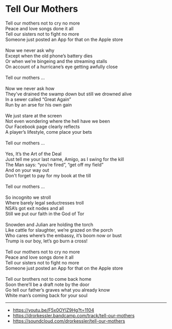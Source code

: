 # Tell Our Mothers

Tell our mothers not to cry no more\
Peace and love songs done it all\
Tell our sisters not to fight no more\
Someone just posted an App for that on the Apple store\
\
Now we never ask why\
Except when the old phone’s battery dies\
Or when we’re bingeing and the streaming stalls\
On account of a hurricane’s eye getting awfully close\
\
Tell our mothers  ...\
\
Now we never ask how\
They’ve drained the swamp down but still we drowned alive\
In a sewer called “Great Again”\
Run by an arse for his own gain\
\
We just stare at the screen\
Not even wondering where the hell have we been\
Our Facebook page clearly reflects\
A player’s lifestyle, come place your bets\
\
Tell our mothers ...\
\
Yes, It’s the Art of the Deal\
Just tell me your last name, Amigo, as I swing for the kill\
The Man says: “you’re fired”, “get off my field”\
And on your way out\
Don't forget to pay for my book at the till\
\
Tell our mothers ...\
\
So incognito we stroll\
Where barely legal seductresses troll\
NSA’s got exit nodes and all\
Still we put our faith in the God of Tor\
\
Snowden and Julian are holding the torch\
Like cattle for slaughter, we’re grazed on the porch\
Who cares where’s the embassy, it’s boom now or bust\
Trump is our boy, let’s go burn a cross!\
\
Tell our mothers not to cry no more\
Peace and love songs done it all\
Tell our sisters not to fight no more\
Someone just posted an App for that on the Apple store\
\
Tell our brothers not to come back home\
Soon there’ll be a draft note by the door\
Go tell our father’s graves what you already know\
White man’s coming back for your soul

---
- https://youtu.be/F5x0OYlZ9Hg?t=1104
- https://drorkessler.bandcamp.com/track/tell-our-mothers
- https://soundcloud.com/drorkessler/tell-our-mothers
